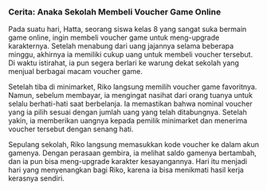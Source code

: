 ### Cerita: Anaka Sekolah Membeli Voucher Game Online

Pada suatu hari, Hatta, seorang siswa kelas 8 yang sangat suka bermain game online, ingin membeli voucher game untuk meng-upgrade karakternya. Setelah menabung dari uang jajannya selama beberapa minggu, akhirnya ia memiliki cukup uang untuk membeli voucher tersebut. Di waktu istirahat, ia pun segera berlari ke warung dekat sekolah yang menjual berbagai macam voucher game.

Setelah tiba di minimarket, Riko langsung memilih voucher game favoritnya. Namun, sebelum membayar, ia mengingat nasihat dari orang tuanya untuk selalu berhati-hati saat berbelanja. Ia memastikan bahwa nominal voucher yang ia pilih sesuai dengan jumlah uang yang telah ditabungnya. Setelah yakin, ia memberikan uangnya kepada pemilik minimarket dan menerima voucher tersebut dengan senang hati.

Sepulang sekolah, Riko langsung memasukkan kode voucher ke dalam akun gamenya. Dengan perasaan gembira, ia melihat saldo gamenya bertambah, dan ia pun bisa meng-upgrade karakter kesayangannya. Hari itu menjadi hari yang menyenangkan bagi Riko, karena ia bisa menikmati hasil kerja kerasnya sendiri.

